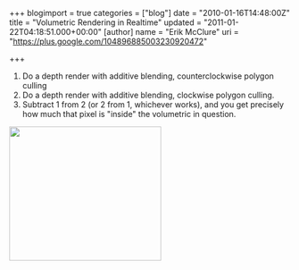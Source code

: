 +++
blogimport = true
categories = ["blog"]
date = "2010-01-16T14:48:00Z"
title = "Volumetric Rendering in Realtime"
updated = "2011-01-22T04:18:51.000+00:00"
[author]
name = "Erik McClure"
uri = "https://plus.google.com/104896885003230920472"

+++
1. Do a depth render with additive blending, counterclockwise polygon culling
2. Do a depth render with additive blending, clockwise polygon culling.
3. Subtract 1 from 2 (or 2 from 1, whichever works), and you get precisely how much that pixel is "inside" the volumetric in question.

<a href="http://pics.livejournal.com/blackhole12/pic/00002rgc/"><img src="http://pics.livejournal.com/blackhole12/pic/00002rgc/s320x240" width="272" height="240" border="0" /></a>
